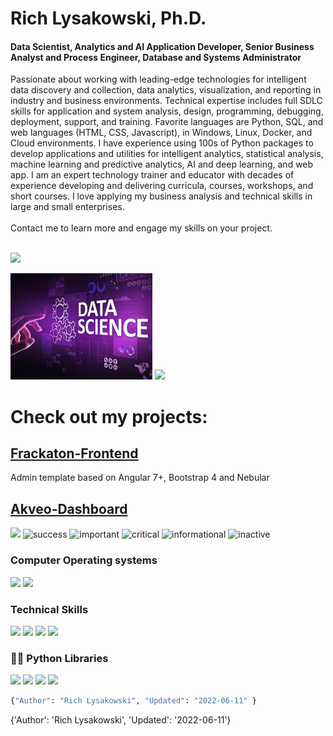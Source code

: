 # Rich Lysakowski, Ph.D.
#### Data Scientist, Analytics and AI Application Developer, Senior Business Analyst and Process Engineer, Database and Systems Administrator

<p dir="auto" align="left">
Passionate about working with leading-edge technologies for intelligent data discovery and collection, data analytics, visualization, and reporting in industry and business environments.  Technical expertise includes full SDLC skills for application and system analysis, design, programming, debugging, deployment, support, and training.  Favorite languages are Python, SQL, and web languages (HTML, CSS, Javascript), in Windows, Linux, Docker, and Cloud environments.  I have experience using 100s of Python packages to develop applications and utilities for intelligent analytics, statistical analysis, machine learning and predictive analytics, AI and deep learning, and web app.  I am an expert technology trainer and educator with decades of experience developing and delivering curricula, courses, workshops, and short courses.  I love applying my business analysis and technical skills in large and small enterprises.  <br><br> Contact me to learn more and engage my skills on your project.<br><br>
<a href="https://www.linkedin.com/in/rich-lysakowski-phd/>
## [Rich Lysakowski LinkedIn Home Page](https://www.linkedin.com/in/rich-lysakowski-phd/)
         
<img src="https://img.shields.io/badge/LinkedIn-0077B5?style=for-the-badge&amp;logo=linkedin&amp;logoColor=white" style="max-width: 100%;"></a>

<a href="mailto:rich.lysakowski@gmail.com?subject=[GitHub]%20Hello%20Rich" >
<img src="https://camo.githubusercontent.com/571384769c09e0c66b45e39b5be70f68f552db3e2b2311bc2064f0d4a9f5983b/68747470733a2f2f696d672e736869656c64732e696f2f62616467652f476d61696c2d4431343833363f7374796c653d666f722d7468652d6261646765266c6f676f3d676d61696c266c6f676f436f6c6f723d7768697465" data-canonical-src="https://img.shields.io/badge/Gmail-D14836?style=for-the-badge&amp;logo=gmail&amp;logoColor=white" style="max-width: 100%;"></a>
</p>
<img src="data-science.jpg" width="45%"/>
<!--![welcome_gif](data-science.jpg) -->
<img src="https://raw.githubusercontent.com/richlysakowski/richlysakowski/main/welcome.gif" width="25%"/>

# **Check out my projects:**
## [Frackaton-Frontend](https://github.com/OctoCode/hackaton-frontend)
Admin template based on Angular 7+, Bootstrap 4 and Nebular
## [Akveo-Dashboard](https://www.akveo.com/ngx-admin/pages/dashboard)

<!--**alg2code/alg2code** is a ✨ _special_ ✨ repository because its `README.md` (this file) appears on your GitHub profile.

Here are some ideas to get you started:
- 🔭 I’m currently working on ...
- 🌱 I’m currently learning ...
- 👯 I’m looking to collaborate on ...
- 🤔 I’m looking for help with ...
- 💬 Ask me about ...
- 📫 How to reach me: ...
- 😄 Pronouns: ...
- ⚡ Fun fact: ...
-->

<img src="https://img.shields.io/badge/Postgres-DBMS-red">
<span>
<span display="inline" height="20px" class="common__BadgeWrapper-sc-11baoah-3 iwwuaY"><img alt="success" src="https://img.shields.io/badge/-success-success"></span>
<span display="inline" height="20px" class="common__BadgeWrapper-sc-11baoah-3 iwwuaY"><img alt="important" src="https://img.shields.io/badge/-important-important"></span>
<span display="inline" height="20px" class="common__BadgeWrapper-sc-11baoah-3 iwwuaY"><img alt="critical" src="https://img.shields.io/badge/-critical-critical"></span>
<span display="inline" height="20px" class="common__BadgeWrapper-sc-11baoah-3 iwwuaY"><img alt="informational" src="https://img.shields.io/badge/-informational-informational"></span>
<span display="inline" height="20px" class="common__BadgeWrapper-sc-11baoah-3 iwwuaY"><img alt="inactive" src="https://img.shields.io/badge/-inactive-inactive"></span>
</span>

### Computer Operating systems
<p>
    <img src="https://img.shields.io/badge/Ubuntu-E95420?style=for-the-badge&logo=ubuntu&logoColor=white"> 
    <img src="https://img.shields.io/badge/Windows-0078D6?style=for-the-badge&logo=windows&logoColor=white">
</p>

### Technical Skills
<p>
<img src="https://img.shields.io/badge/Python-3776AB?style=for-the-badge&logo=python&logoColor=white">
<img src="https://img.shields.io/badge/Heroku-430098?style=for-the-badge&logo=heroku&logoColor=white">
<img src="https://img.shields.io/badge/Postgres-430098?style=for-the-badge&logo=heroku&logoColor=white">
<img src="https://img.shields.io/badge/Microsoft_Office-D83B01?style=for-the-badge&logo=microsoft-office&logoColor=white">
</p>

### 👨‍💻 Python Libraries
<p>
    <img src="https://img.shields.io/badge/pandas%20-%23150458.svg?&style=for-the-badge&logo=pandas&logoColor=white">
    <img src="https://img.shields.io/badge/NumPy-013243?style=for-the-badge&logo=numpy&logoColor=white">
    <img src="https://img.shields.io/badge/seaborn-3776AB?style=for-the-badge&logo=seaborn&logoColor=white">
    <img src="https://img.shields.io/badge/scikit_learn-7931E?style=for-the-badge&logo=scikit-learn&logoColor=white">
</p>


```python
{"Author": "Rich Lysakowski", "Updated": "2022-06-11" }
```

{'Author': 'Rich Lysakowski', 'Updated': '2022-06-11'}




```python

```
